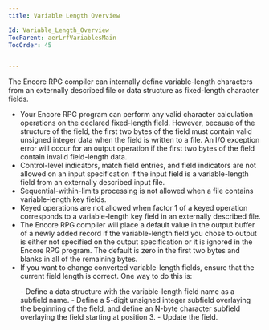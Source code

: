 ```yaml
---
title: Variable Length Overview

Id: Variable_Length_Overview
TocParent: aerLrfVariablesMain
TocOrder: 45


---
```


The Encore RPG compiler can internally define variable-length characters from an externally described file or data structure as fixed-length character fields. 

- Your Encore RPG program can perform any valid character calculation operations on the declared fixed-length field. However, because of the structure of the field, the first two bytes of the field must contain valid unsigned integer data when the field is written to a file. An I/O exception error will occur for an output operation if the first two bytes of the field contain invalid field-length data.
- Control-level indicators, match field entries, and field indicators are not allowed on an input specification if the input field is a variable-length field from an externally described input file.
- Sequential-within-limits processing is not allowed when a file contains variable-length key fields.
- Keyed operations are not allowed when factor 1 of a keyed operation corresponds to a variable-length key field in an externally described file.
- The Encore RPG compiler will place a default value in the output buffer of a newly added record if the variable-length field you chose to output is either not specified on the output specification or it is ignored in the Encore RPG program. The default is zero in the first two bytes and blanks in all of the remaining bytes.
- If you want to change converted variable-length fields, ensure that the current field length is correct. One way to do this is:
<ul>
- Define a data structure with the variable-length field name as a subfield name.
- Define a 5-digit unsigned integer subfield overlaying the beginning of the field, and define an N-byte character subfield overlaying the field starting at position 3.
- Update the field.

</ul>

